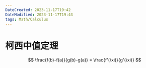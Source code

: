 ```yaml
---
DateCreated: 2023-11-17T19:42
DateModified: 2023-11-17T19:43
tags: Math/Calculus
---
```

# 柯西中值定理

$$
\frac{f(b)-f(a)}{g(b)-g(a)} = \frac{f'(\xi)}{g'(\xi)}
$$
